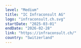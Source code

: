 ```yaml
---
level: "Medium"
title: "IC Infraconsult AG"
logo: "infraconsult.ch.svg"
startDate: "2025-03-01"
endDate: "2026-02-28"
link: "https://infraconsult.ch/"
country: "Switzerland"
---
```


